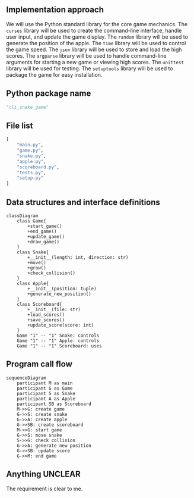## Implementation approach
We will use the Python standard library for the core game mechanics. The `curses` library will be used to create the command-line interface, handle user input, and update the game display. The `random` library will be used to generate the position of the apple. The `time` library will be used to control the game speed. The `json` library will be used to store and load the high scores. The `argparse` library will be used to handle command-line arguments for starting a new game or viewing high scores. The `unittest` library will be used for testing. The `setuptools` library will be used to package the game for easy installation.

## Python package name
```python
"cli_snake_game"
```

## File list
```python
[
    "main.py",
    "game.py",
    "snake.py",
    "apple.py",
    "scoreboard.py",
    "tests.py",
    "setup.py"
]
```

## Data structures and interface definitions
```mermaid
classDiagram
    class Game{
        +start_game()
        +end_game()
        +update_game()
        +draw_game()
    }
    class Snake{
        +__init__(length: int, direction: str)
        +move()
        +grow()
        +check_collision()
    }
    class Apple{
        +__init__(position: tuple)
        +generate_new_position()
    }
    class Scoreboard{
        +__init__(file: str)
        +load_scores()
        +save_scores()
        +update_score(score: int)
    }
    Game "1" -- "1" Snake: controls
    Game "1" -- "1" Apple: controls
    Game "1" -- "1" Scoreboard: uses
```

## Program call flow
```mermaid
sequenceDiagram
    participant M as main
    participant G as Game
    participant S as Snake
    participant A as Apple
    participant SB as Scoreboard
    M->>G: create game
    G->>S: create snake
    G->>A: create apple
    G->>SB: create scoreboard
    M->>G: start game
    G->>S: move snake
    S->>G: check collision
    G->>A: generate new position
    G->>SB: update score
    G->>M: end game
```

## Anything UNCLEAR
The requirement is clear to me.